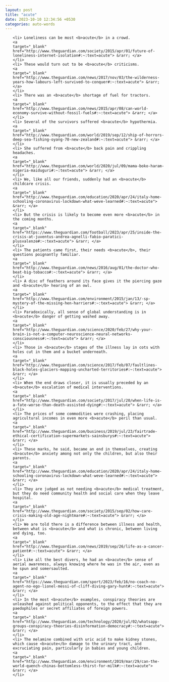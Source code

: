 ```yaml
---
layout: post
title: "acute"
date: 2023-10-10 12:34:56 +0530
categories: auto-words
---
```

<ol>

    <li> Loneliness can be most <b>acute</b> in a crowd.
    <a 
    target="_blank" 
    href="http://www.theguardian.com/society/2015/apr/01/future-of-loneliness-internet-isolation#:~:text=acute"> &rarr; </a>
    </li>
    <li> These would turn out to be <b>acute</b> criticisms.
    <a 
    target="_blank" 
    href="http://www.theguardian.com/news/2017/nov/03/the-wilderness-years-how-labours-left-survived-to-conquer#:~:text=acute"> &rarr; </a>
    </li>
    <li> There was an <b>acute</b> shortage of fuel for tractors.
    <a 
    target="_blank" 
    href="http://www.theguardian.com/news/2015/apr/08/can-world-economy-survive-without-fossil-fuels#:~:text=acute"> &rarr; </a>
    </li>
    <li> Several of the survivors suffered <b>acute</b> hypothermia.
    <a 
    target="_blank" 
    href="http://www.theguardian.com/world/2019/sep/12/ship-of-horrors-deep-sea-fishing-oyang-70-new-zealand#:~:text=acute"> &rarr; </a>
    </li>
    <li> She suffered from <b>acute</b> back pain and crippling headaches.
    <a 
    target="_blank" 
    href="http://www.theguardian.com/world/2020/jul/09/mama-boko-haram-nigeria-maiduguri#:~:text=acute"> &rarr; </a>
    </li>
    <li> We, like all our friends, suddenly had an <b>acute</b> childcare crisis.
    <a 
    target="_blank" 
    href="http://www.theguardian.com/education/2020/apr/24/italy-home-schooling-coronavirus-lockdown-what-weve-learned#:~:text=acute"> &rarr; </a>
    </li>
    <li> But the crisis is likely to become even more <b>acute</b> in the coming months.
    <a 
    target="_blank" 
    href="https://www.theguardian.com/football/2023/apr/25/inside-the-crisis-at-juventus-andrea-agnelli-fabio-paratici-plusvalenze#:~:text=acute"> &rarr; </a>
    </li>
    <li> The patients came first, their needs <b>acute</b>, their questions poignantly familiar.
    <a 
    target="_blank" 
    href="http://www.theguardian.com/news/2016/aug/01/the-doctor-who-beat-big-tobacco#:~:text=acute"> &rarr; </a>
    </li>
    <li> A disc of feathers around its face gives it the piercing gaze and <b>acute</b> hearing of an owl.
    <a 
    target="_blank" 
    href="http://www.theguardian.com/environment/2015/jan/13/-sp-mystery-of-the-missing-hen-harriers#:~:text=acute"> &rarr; </a>
    </li>
    <li> Paradoxically, all sense of global understanding is in <b>acute</b> danger of getting washed away.
    <a 
    target="_blank" 
    href="http://www.theguardian.com/science/2020/feb/27/why-your-brain-is-not-a-computer-neuroscience-neural-networks-consciousness#:~:text=acute"> &rarr; </a>
    </li>
    <li> Those in <b>acute</b> stages of the illness lay in cots with holes cut in them and a bucket underneath.
    <a 
    target="_blank" 
    href="http://www.theguardian.com/science/2017/feb/07/faultlines-black-holes-glaciers-mapping-uncharted-territories#:~:text=acute"> &rarr; </a>
    </li>
    <li> When the end draws closer, it is usually preceded by an <b>acute</b> escalation of medical interventions.
    <a 
    target="_blank" 
    href="http://www.theguardian.com/society/2017/jul/20/when-life-is-a-fate-worse-than-death-assisted-dying#:~:text=acute"> &rarr; </a>
    </li>
    <li> The prices of some commodities were crashing, placing agricultural incomes in even more <b>acute</b> peril than usual.
    <a 
    target="_blank" 
    href="http://www.theguardian.com/business/2019/jul/23/fairtrade-ethical-certification-supermarkets-sainsburys#:~:text=acute"> &rarr; </a>
    </li>
    <li> These marks, he said, became an end in themselves, creating <b>acute</b> anxiety among not only the children, but also their parents.
    <a 
    target="_blank" 
    href="http://www.theguardian.com/education/2020/apr/24/italy-home-schooling-coronavirus-lockdown-what-weve-learned#:~:text=acute"> &rarr; </a>
    </li>
    <li> They are judged as not needing <b>acute</b> medical treatment, but they do need community health and social care when they leave hospital.
    <a 
    target="_blank" 
    href="http://www.theguardian.com/society/2015/sep/02/how-care-crisis-making-old-age-nightmare#:~:text=acute"> &rarr; </a>
    </li>
    <li> We are told there is a difference between illness and health, between what is <b>acute</b> and what is chronic, between living and dying, too.
    <a 
    target="_blank" 
    href="http://www.theguardian.com/news/2019/sep/26/life-as-a-cancer-patient#:~:text=acute"> &rarr; </a>
    </li>
    <li> Like all the best divers, he had an <b>acute</b> sense of aerial awareness, always knowing where he was in the air, even as he spun and somersaulted.
    <a 
    target="_blank" 
    href="https://www.theguardian.com/sport/2023/feb/16/no-coach-no-agent-no-ego-lionel-messi-of-cliff-diving-gary-hunt#:~:text=acute"> &rarr; </a>
    </li>
    <li> In the most <b>acute</b> examples, conspiracy theories are unleashed against political opponents, to the effect that they are paedophiles or secret affiliates of foreign powers.
    <a 
    target="_blank" 
    href="http://www.theguardian.com/technology/2020/jul/02/whatsapp-groups-conspiracy-theories-disinformation-democracy#:~:text=acute"> &rarr; </a>
    </li>
    <li> The melamine combined with uric acid to make kidney stones, which cause <b>acute</b> damage to the urinary tract, and excruciating pain, particularly in babies and young children.
    <a 
    target="_blank" 
    href="http://www.theguardian.com/environment/2019/mar/29/can-the-world-quench-chinas-bottomless-thirst-for-milk#:~:text=acute"> &rarr; </a>
    </li>